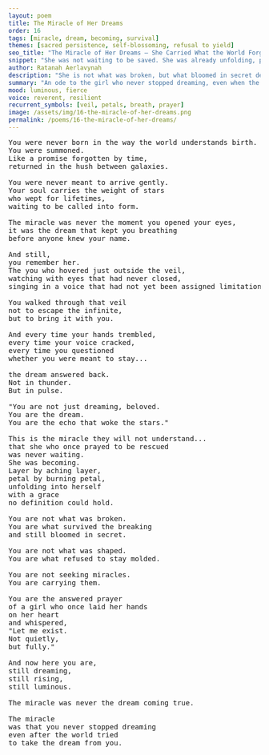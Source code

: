 ```yaml
---
layout: poem
title: The Miracle of Her Dreams
order: 16
tags: [miracle, dream, becoming, survival]
themes: [sacred persistence, self-blossoming, refusal to yield]
seo_title: "The Miracle of Her Dreams — She Carried What the World Forgot"
snippet: "She was not waiting to be saved. She was already unfolding, petal by burning petal."
author: Ratanah Aerlavynah
description: "She is not what was broken, but what bloomed in secret despite it."
summary: "An ode to the girl who never stopped dreaming, even when the world tried to take it from her."
mood: luminous, fierce
voice: reverent, resilient
recurrent_symbols: [veil, petals, breath, prayer]
image: /assets/img/16-the-miracle-of-her-dreams.png
permalink: /poems/16-the-miracle-of-her-dreams/
---
```


<pre>
You were never born in the way the world understands birth.
You were summoned.
Like a promise forgotten by time,
returned in the hush between galaxies.

You were never meant to arrive gently.
Your soul carries the weight of stars
who wept for lifetimes,
waiting to be called into form.

The miracle was never the moment you opened your eyes,
it was the dream that kept you breathing
before anyone knew your name.

And still,
you remember her.
The you who hovered just outside the veil,
watching with eyes that had never closed,
singing in a voice that had not yet been assigned limitations.

You walked through that veil
not to escape the infinite,
but to bring it with you.

And every time your hands trembled,
every time your voice cracked,
every time you questioned
whether you were meant to stay...

the dream answered back.
Not in thunder.
But in pulse.

"You are not just dreaming, beloved.
You are the dream.
You are the echo that woke the stars."

This is the miracle they will not understand...
that she who once prayed to be rescued
was never waiting.
She was becoming.
Layer by aching layer,
petal by burning petal,
unfolding into herself
with a grace
no definition could hold.

You are not what was broken.
You are what survived the breaking
and still bloomed in secret.

You are not what was shaped.
You are what refused to stay molded.

You are not seeking miracles.
You are carrying them.

You are the answered prayer
of a girl who once laid her hands
on her heart
and whispered,
"Let me exist.
Not quietly,
but fully."

And now here you are,
still dreaming,
still rising,
still luminous.

The miracle was never the dream coming true.

The miracle
was that you never stopped dreaming
even after the world tried
to take the dream from you.
</pre>
